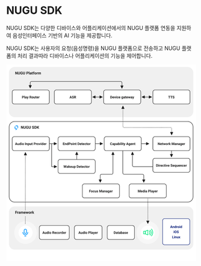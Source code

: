 # NUGU SDK

NUGU SDK는 다양한 디바이스와 어플리케이션에서의 NUGU 플랫폼 연동을 지원하여 음성인터페이스 기반의 AI 기능을 제공합니다. 

NUGU SDK는 사용자의 요청\(음성명령\)을 NUGU 플랫폼으로 전송하고 NUGU 플랫폼의 처리 결과따라 디바이스나 어플리케이션의 기능을 제어합니다.

![](../.gitbook/assets/image%20%287%29.png)

